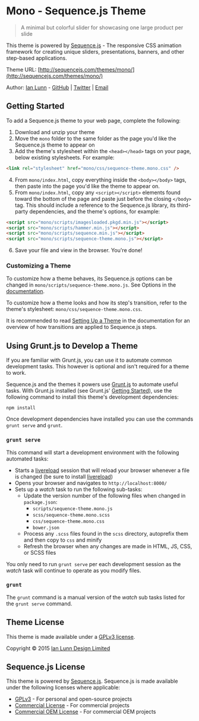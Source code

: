 # Mono - Sequence.js Theme

> A minimal but colorful slider for showcasing one large product per slide

This theme is powered by [Sequence.js](http://sequencejs.com/) - The responsive CSS animation framework for creating unique sliders, presentations, banners, and other step-based applications.

Theme URL: [http://sequencejs.com/themes/mono/](http://sequencejs.com/themes/mono/)


Author: [Ian Lunn](http://ianlunn.co.uk/) - [GitHub](https://github.com/IanLunn) | [Twitter](https://twitter.com/IanLunn) | [Email](mailto:info@sequencejs.com)

## Getting Started

To add a Sequence.js theme to your web page, complete the following:

1. Download and unzip your theme
2. Move the `mono` folder to the same folder as the page you'd like the Sequence.js theme to appear on
3. Add the theme's stylesheet within the `<head></head>` tags on your page, below existing stylesheets. For example:
```html
<link rel="stylesheet" href="mono/css/sequence-theme.mono.css" />
```

4. From `mono/index.html`, copy everything inside the `<body></body>` tags, then paste into the page you'd like the theme to appear on.
5. From `mono/index.html`, copy any `<script></script>` elements found toward the bottom of the page and paste just before the closing `</body>` tag. This should include a reference to the Sequence.js library, its third-party dependencies, and the theme's options, for example:
```html
<script src="mono/scripts/imagesloaded.pkgd.min.js"></script>
<script src="mono/scripts/hammer.min.js"></script>
<script src="mono/scripts/sequence.min.js"></script>
<script src="mono/scripts/sequence-theme.mono.js"></script>
```

6. Save your file and view in the browser. You're done!

### Customizing a Theme

To customize how a theme behaves, its Sequence.js options can be changed in `mono/scripts/sequence-theme.mono.js`. See Options in the [documentation](http://www.sequencejs.com/documentation/#options).

To customize how a theme looks and how its step's transition, refer to the theme's stylesheet: `mono/css/sequence-theme.mono.css`.

It is recommended to read [Setting Up a Theme](http://www.sequencejs.com/documentation/#setting-up-a-theme) in the documentation for an overview of how transitions are applied to Sequence.js steps.

## Using Grunt.js to Develop a Theme

If you are familiar with Grunt.js, you can use it to automate common development tasks. This however is optional and isn't required for a theme to work.

Sequence.js and the themes it powers use [Grunt.js](http://gruntjs.com/) to automate useful tasks. With Grunt.js installed (see Grunt.js' [Getting Started](http://gruntjs.com/getting-started)), use the following command to install this theme's development dependencies:

```
npm install
```

Once development dependencies have installed you can use the commands `grunt serve` and `grunt`.

### `grunt serve`

This command will start a development environment with the following automated tasks:

- Starts a [livereload](http://livereload.com/) session that will reload your browser whenever a file is changed (be sure to install [livereload](http://livereload.com/))
- Opens your browser and navigates to `http://localhost:8000/`
- Sets up a *watch* task to run the following sub-tasks:
  - Update the version number of the following files when changed in `package.json`:
    - `scripts/sequence-theme.mono.js`
    - `scss/sequence-theme.mono.scss`
    - `css/sequence-theme.mono.css`
    - `bower.json`
  - Process any `.scss` files found in the `scss` directory, autoprefix them and then copy to `css` and minify
  - Refresh the browser when any changes are made in HTML, JS, CSS, or SCSS files

You only need to run `grunt serve` per each development session as the *watch* task will continue to operate as you modify files.

### `grunt`

The `grunt` command is a manual version of the *watch* sub tasks listed for the `grunt serve` command.

## Theme License

This theme is made available under a [GPLv3 license](http://sequencejs.com/licenses/#free-theme).

Copyright © 2015 [Ian Lunn Design Limited](http://ianlunn.co.uk/)

## Sequence.js License

This theme is powered by [Sequence.js](http://sequencejs.com/). Sequence.js is made available under the following licenses where applicable:

- [GPLv3](http://sequencejs.com/licenses/#personal-open-source-overview) - For personal and open-source projects
- [Commercial License](http://sequencejs.com/licenses/#commercial-overview) - For commercial projects
- [Commercial OEM License](http://sequencejs.com/licenses/#commercial-oem-overview) - For commercial OEM projects
